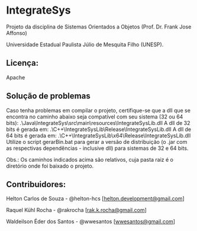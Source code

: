 IntegrateSys
============

Projeto da disciplina de Sistemas Orientados a Objetos (Prof. Dr. Frank Jose Affonso)

Universidade Estadual Paulista Júlio de Mesquita Filho (UNESP).

Licença:
---------------
Apache

Solução de problemas
---------------
Caso tenha problemas em compilar o projeto, certifique-se que a dll que se encontra no caminho abaixo seja compatível com seu sistema (32 ou 64 bits):
   .\Java\IntegrateSys\src\main\resources\IntegrateSysLib.dll
A dll de 32 bits é gerada em:
   .\C++\IntegrateSysLib\Release\IntegrateSysLib.dll
A dll de 64 bits é gerada em:
   .\C++\IntegrateSysLib\x64\Release\IntegrateSysLib.dll
Utilize o script gerarBin.bat para gerar a versão de distribuição (o .jar com as respectivas dependências - inclusive dll) para sistemas de 32 e 64 bits.

Obs.: Os caminhos indicados acima são relativos, cuja pasta raiz é o diretório onde foi baixado o projeto.


Contribuidores:
---------------
Helton Carlos de Souza - @helton-hcs
[<helton.development@gmail.com>]

Raquel Kühl Rocha - @rakrocha
[<rak.k.rocha@gmail.com>]

Waldeilson Éder dos Santos - @wwesantos
[<wwesantos@gmail.com>]